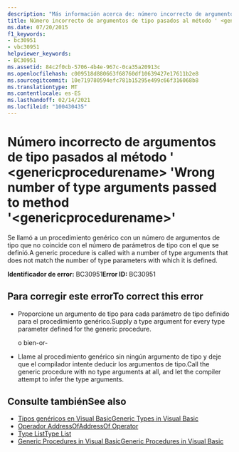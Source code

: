 ```yaml
---
description: "Más información acerca de: número incorrecto de argumentos de tipo pasados al método ' <genericprocedurename> '"
title: Número incorrecto de argumentos de tipo pasados al método ' <genericprocedurename> '
ms.date: 07/20/2015
f1_keywords:
- bc30951
- vbc30951
helpviewer_keywords:
- BC30951
ms.assetid: 84c2f0cb-5706-4b4e-967c-0ca35a20913c
ms.openlocfilehash: c009518d880663f68760df10639427e17611b2e8
ms.sourcegitcommit: 10e719780594efc781b15295e499c66f316068b8
ms.translationtype: MT
ms.contentlocale: es-ES
ms.lasthandoff: 02/14/2021
ms.locfileid: "100430435"
---
```

# <a name="wrong-number-of-type-arguments-passed-to-method-genericprocedurename"></a><span data-ttu-id="c201a-103">Número incorrecto de argumentos de tipo pasados al método ' \<genericprocedurename> '</span><span class="sxs-lookup"><span data-stu-id="c201a-103">Wrong number of type arguments passed to method '\<genericprocedurename>'</span></span>

<span data-ttu-id="c201a-104">Se llamó a un procedimiento genérico con un número de argumentos de tipo que no coincide con el número de parámetros de tipo con el que se definió.</span><span class="sxs-lookup"><span data-stu-id="c201a-104">A generic procedure is called with a number of type arguments that does not match the number of type parameters with which it is defined.</span></span>  
  
 <span data-ttu-id="c201a-105">**Identificador de error:** BC30951</span><span class="sxs-lookup"><span data-stu-id="c201a-105">**Error ID:** BC30951</span></span>  
  
## <a name="to-correct-this-error"></a><span data-ttu-id="c201a-106">Para corregir este error</span><span class="sxs-lookup"><span data-stu-id="c201a-106">To correct this error</span></span>  
  
- <span data-ttu-id="c201a-107">Proporcione un argumento de tipo para cada parámetro de tipo definido para el procedimiento genérico.</span><span class="sxs-lookup"><span data-stu-id="c201a-107">Supply a type argument for every type parameter defined for the generic procedure.</span></span>  
  
     <span data-ttu-id="c201a-108">o bien</span><span class="sxs-lookup"><span data-stu-id="c201a-108">-or-</span></span>  
  
- <span data-ttu-id="c201a-109">Llame al procedimiento genérico sin ningún argumento de tipo y deje que el compilador intente deducir los argumentos de tipo.</span><span class="sxs-lookup"><span data-stu-id="c201a-109">Call the generic procedure with no type arguments at all, and let the compiler attempt to infer the type arguments.</span></span>  
  
## <a name="see-also"></a><span data-ttu-id="c201a-110">Consulte también</span><span class="sxs-lookup"><span data-stu-id="c201a-110">See also</span></span>

- [<span data-ttu-id="c201a-111">Tipos genéricos en Visual Basic</span><span class="sxs-lookup"><span data-stu-id="c201a-111">Generic Types in Visual Basic</span></span>](../programming-guide/language-features/data-types/generic-types.md)
- [<span data-ttu-id="c201a-112">Operador AddressOf</span><span class="sxs-lookup"><span data-stu-id="c201a-112">AddressOf Operator</span></span>](../language-reference/operators/addressof-operator.md)
- [<span data-ttu-id="c201a-113">Type List</span><span class="sxs-lookup"><span data-stu-id="c201a-113">Type List</span></span>](../language-reference/statements/type-list.md)
- [<span data-ttu-id="c201a-114">Generic Procedures in Visual Basic</span><span class="sxs-lookup"><span data-stu-id="c201a-114">Generic Procedures in Visual Basic</span></span>](../programming-guide/language-features/data-types/generic-procedures.md)
